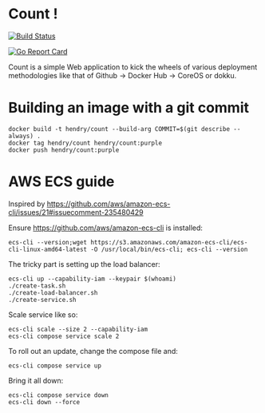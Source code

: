 # Count !

[![Build Status](https://travis-ci.org/kaihendry/count.svg?branch=master)](https://travis-ci.org/kaihendry/count)

[![Go Report Card](https://goreportcard.com/badge/github.com/kaihendry/count)](https://goreportcard.com/report/github.com/kaihendry/count)

Count is a simple Web application to kick the wheels of various deployment
methodologies like that of Github -> Docker Hub -> CoreOS or dokku.

# Building an image with a git commit

	docker build -t hendry/count --build-arg COMMIT=$(git describe --always) .
	docker tag hendry/count hendry/count:purple
	docker push hendry/count:purple

# AWS ECS guide

Inspired by <https://github.com/aws/amazon-ecs-cli/issues/21#issuecomment-235480429>

Ensure <https://github.com/aws/amazon-ecs-cli> is installed:

	ecs-cli --version;wget https://s3.amazonaws.com/amazon-ecs-cli/ecs-cli-linux-amd64-latest -O /usr/local/bin/ecs-cli; ecs-cli --version

The tricky part is setting up the load balancer:

	ecs-cli up --capability-iam --keypair $(whoami)
	./create-task.sh
	./create-load-balancer.sh
	./create-service.sh

Scale service like so:

	ecs-cli scale --size 2 --capability-iam
	ecs-cli compose service scale 2

To roll out an update, change the compose file and:

	ecs-cli compose service up

Bring it all down:

	ecs-cli compose service down
	ecs-cli down --force
